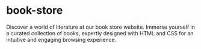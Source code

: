 # book-store
Discover a world of literature at our book store website. Immerse yourself in a curated collection of books, expertly designed with HTML and CSS for an intuitive and engaging browsing experience.
